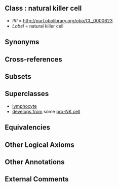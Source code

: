 
## Class : natural killer cell

 * *IRI* = http://purl.obolibrary.org/obo/CL_0000623
 * *Label* = natural killer cell

## Synonyms


## Cross-references


## Subsets


## Superclasses

 * [lymphocyte](../../CL/42/CL_0000542.md)
 * [develops from](../../RO/02/RO_0002202.md) some [pro-NK cell](../../CL/25/CL_0000825.md)

## Equivalencies


## Other Logical Axioms


## Other Annotations


## External Comments

